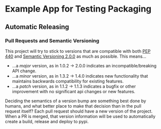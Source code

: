 # Example App for Testing Packaging


## Automatic Releasing

### Pull Requests and Semantic Versioning

This project will try to stick to versions that are compatible with both [PEP 440](https://www.python.org/dev/peps/pep-0440/) and [Semantic Versioning 2.0.0](https://semver.org/) as much as possible. This means...

- ...a *major* version, as in 1.0.2 -> 2.0.0 indicates an incompatible/breaking API change.
- ...a *minor* version, as in 1.3.2 -> 1.4.0 indicates new functionality that maintains backwards compatibility for existing features.
- ...a *patch* version, as in 1.1.2 -> 1.1.3 indicates a bugfix or other improvement with no significant api changes or new features.

Deciding the semantics of a version bump are something best done by humans, and what better place to make that decision than in the pull request itself? Each pull request should have a new version of the project. When a PR is merged, that version information will be used to automatically create a build, release and deploy to pypi.
